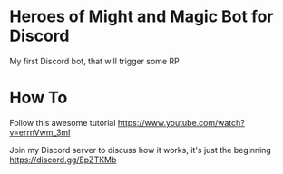 # Heroes of Might and Magic Bot for Discord

My first Discord bot, that will trigger some RP

# How To

Follow this awesome tutorial https://www.youtube.com/watch?v=errnVwm_3mI

Join my Discord server to discuss how it works, it's just the beginning https://discord.gg/EpZTKMb
